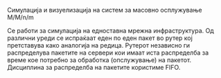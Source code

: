 Симулација и визуелизација на систем за масовно осплужување M/M/n/m

Се работи за симулација на едноставна мрежна инфраструктура. Од различни уреди се испраќаат еден по еден пакет  во рутер кој претставува како аналогија на редица.
Рутерот независно ги распределува пакетите на сервери кои имаат иста распределба за време кое потребно за обработка (опслужување) на пакетот. Дисциплина за распределба на пакетите користиме FIFO.
